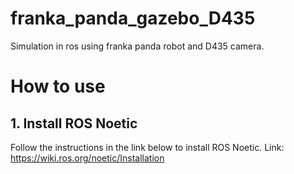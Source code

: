 # franka_panda_gazebo_D435
Simulation in ros using franka panda robot and D435 camera.
# How to use
## 1. Install ROS Noetic
Follow the instructions in the link below to install ROS Noetic.
Link: https://wiki.ros.org/noetic/Installation